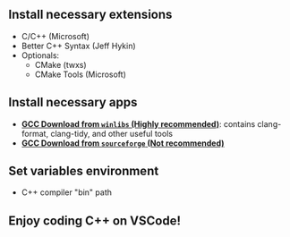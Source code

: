 ## Install necessary extensions

- C/C++ (Microsoft)
- Better C++ Syntax (Jeff Hykin)
- Optionals:
  - CMake (twxs)
  - CMake Tools (Microsoft)

## Install necessary apps

- [**GCC Download from `winlibs` (Highly recommended)**](https://winlibs.com/): contains clang-format, clang-tidy, and other useful tools
- [**GCC Download from `sourceforge` (Not recommended)**](https://sourceforge.net/projects/mingw-w64/files/)

## Set variables environment

- C++ compiler "bin" path

## Enjoy coding C++ on VSCode!
